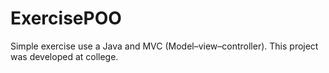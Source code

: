 # ExercisePOO

Simple exercise use a Java and MVC (Model–view–controller). This project was developed at college.  
